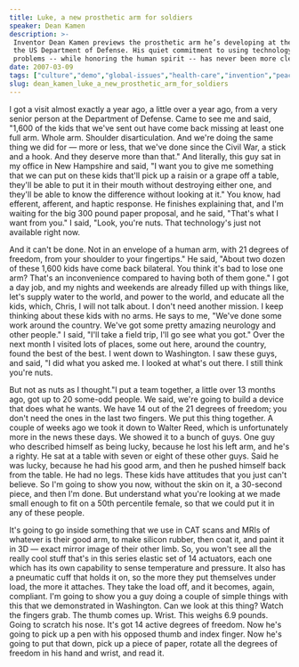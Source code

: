 ```yaml
---
title: Luke, a new prosthetic arm for soldiers
speaker: Dean Kamen
description: >-
 Inventor Dean Kamen previews the prosthetic arm he’s developing at the request of
 the US Department of Defense. His quiet commitment to using technology to solve
 problems -- while honoring the human spirit -- has never been more clear.
date: 2007-03-09
tags: ["culture","demo","global-issues","health-care","invention","peace","prosthetics","science","technology","war"]
slug: dean_kamen_luke_a_new_prosthetic_arm_for_soldiers
---
```


I got a visit almost exactly a year ago, a little over a year ago, from a very senior
person at the Department of Defense. Came to see me and said, "1,600 of the kids that
we've sent out have come back missing at least one full arm. Whole arm. Shoulder
disarticulation. And we're doing the same thing we did for — more or less, that we've done
since the Civil War, a stick and a hook. And they deserve more than that." And literally,
this guy sat in my office in New Hampshire and said, "I want you to give me something that
we can put on these kids that'll pick up a raisin or a grape off a table, they'll be able
to put it in their mouth without destroying either one, and they'll be able to know the
difference without looking at it." You know, had efferent, afferent, and haptic
response. He finishes explaining that, and I'm waiting for the big 300 pound paper
proposal, and he said, "That's what I want from you." I said, "Look, you're nuts. That
technology's just not available right now.

And it can't be done. Not in an envelope of a human arm, with 21 degrees of freedom, from
your shoulder to your fingertips." He said, "About two dozen of these 1,600 kids have come
back bilateral. You think it's bad to lose one arm? That's an inconvenience compared to
having both of them gone." I got a day job, and my nights and weekends are already filled
up with things like, let's supply water to the world, and power to the world, and educate
all the kids, which, Chris, I will not talk about. I don't need another mission. I keep
thinking about these kids with no arms. He says to me, "We've done some work around the
country. We've got some pretty amazing neurology and other people." I said, "I'll take a
field trip, I'll go see what you got." Over the next month I visited lots of places, some
out here, around the country, found the best of the best. I went down to Washington. I saw
these guys, and said, "I did what you asked me. I looked at what's out there. I still
think you're nuts.

But not as nuts as I thought."I put a team together, a little over 13 months ago, got up
to 20 some-odd people. We said, we're going to build a device that does what he wants. We
have 14 out of the 21 degrees of freedom; you don't need the ones in the last two fingers.
We put this thing together. A couple of weeks ago we took it down to Walter Reed, which is
unfortunately more in the news these days. We showed it to a bunch of guys. One guy who
described himself as being lucky, because he lost his left arm, and he's a righty. He sat
at a table with seven or eight of these other guys. Said he was lucky, because he had his
good arm, and then he pushed himself back from the table. He had no legs. These kids have
attitudes that you just can't believe. So I'm going to show you now, without the skin on
it, a 30-second piece, and then I'm done. But understand what you're looking at we made
small enough to fit on a 50th percentile female, so that we could put it in any of these
people.

It's going to go inside something that we use in CAT scans and MRIs of whatever is their
good arm, to make silicon rubber, then coat it, and paint it in 3D — exact mirror image of
their other limb. So, you won't see all the really cool stuff that's in this series
elastic set of 14 actuators, each one which has its own capability to sense temperature
and pressure. It also has a pneumatic cuff that holds it on, so the more they put
themselves under load, the more it attaches. They take the load off, and it becomes,
again, compliant. I'm going to show you a guy doing a couple of simple things with this
that we demonstrated in Washington. Can we look at this thing? Watch the fingers grab. The
thumb comes up. Wrist. This weighs 6.9 pounds. Going to scratch his nose. It's got 14
active degrees of freedom. Now he's going to pick up a pen with his opposed thumb and
index finger. Now he's going to put that down, pick up a piece of paper, rotate all the
degrees of freedom in his hand and wrist, and read it.

<!--
ad_duration=3.33
comment_count=109
event="TED2007"
external_start_time=0
intro_duration=11.82
is_subtitle_required="False"
is_talk_featured="True"
language="en"
language_swap="False"
native_language="en"
number_of_related_talks=6
number_of_speakers=1
number_of_subtitled_videos=32
number_of_tags=10
number_of_talk_download_languages=32
number_of_talk_more_resources=0
number_of_talk_recommendations=0
number_of_talks_take_actions=0
post_ad_duration=0.83
published_timestamp="2007-08-28 06:00:00"
recording_date="2007-03-09"
speaker_description="Inventor"
speaker_id=10
speaker_is_published=1
speaker_name="Dean Kamen"
speaker_what_others_say="Lots of people talk and dream about changing the world. But inventor Dean Kamen is actually doing it."
talk_id=82
talk_name="Luke, a new prosthetic arm for soldiers"
talks_tags=["culture","demo","global-issues","health-care","invention","peace","prosthetics","science","technology","war"]
url_photo_speaker="https://pe.tedcdn.com/images/ted/1486_254x191.jpg"
url_photo_talk="https://pe.tedcdn.com/images/ted/15238_480x360.jpg"
url_webpage="https://www.ted.com/talks/dean_kamen_luke_a_new_prosthetic_arm_for_soldiers"
video_type_name="TED Stage Talk"
-->